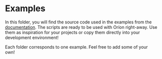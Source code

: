 # Examples

In this folder, you will find the source code used in the examples from the [documentation](https://orion.readthedocs.io/en/develop/index.html). The scripts are ready to be used with Oríon right-away. Use them as inspiration for your projects or copy them directly into your development environment! 

Each folder corresponds to one example. Feel free to add some of your own!